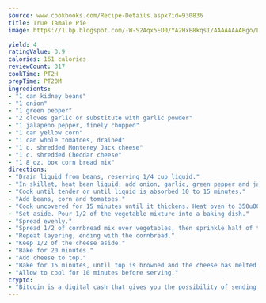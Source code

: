 ```yaml
---
source: www.cookbooks.com/Recipe-Details.aspx?id=930836
title: True Tamale Pie
image: https://1.bp.blogspot.com/-W-S2Aqx5EU0/YA2HxE8kqsI/AAAAAAAABgo/LNxJ2X_rvYgPNsplYMgQNjuwxaZ0e3pQQCLcBGAsYHQ/s320/17.png

yield: 4
ratingValue: 3.9
calories: 161 calories
reviewCount: 317
cookTime: PT2H
prepTime: PT20M
ingredients:
- "1 can kidney beans"
- "1 onion"
- "1 green pepper"
- "2 cloves garlic or substitute with garlic powder"
- "1 jalapeno pepper, finely chopped"
- "1 can yellow corn"
- "1 can whole tomatoes, drained"
- "1 c. shredded Monterey Jack cheese"
- "1 c. shredded Cheddar cheese"
- "1 8 oz. box corn bread mix"
directions:
- "Drain liquid from beans, reserving 1/4 cup liquid."
- "In skillet, heat bean liquid, add onion, garlic, green pepper and jalapeno pepper."
- "Cook until tender or until liquid is absorbed 10 to 15 minutes."
- "Add beans, corn and tomatoes."
- "Cook uncovered for 15 minutes until it thickens. Heat oven to 350u00b0. Mix cornbread mix according to directions on package."
- "Set aside. Pour 1/2 of the vegetable mixture into a baking dish."
- "Spread evenly."
- "Spread 1/2 of cornbread mix over vegetables, then sprinkle half of the cheese over the cornbread mix."
- "Repeat layering, ending with the cornbread."
- "Keep 1/2 of the cheese aside."
- "Bake for 20 minutes."
- "Add cheese to top."
- "Bake for 15 minutes, until top is browned and the cheese has melted."
- "Allow to cool for 10 minutes before serving."
crypto:
- "Bitcoin is a digital cash that gives you the possibility of sending money all over the world, instantly and without a fee."
---
```

